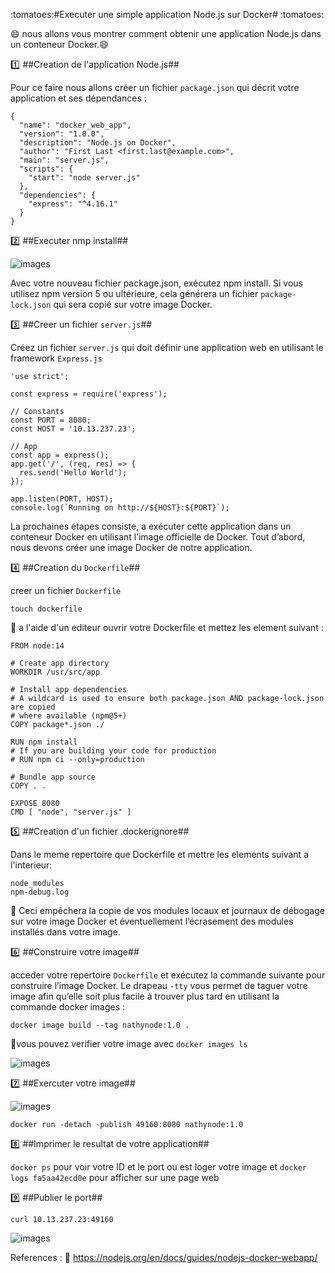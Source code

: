 :tomatoes:#Executer une simple application Node.js sur Docker# :tomatoes:

:smile: nous allons vous montrer comment obtenir une application Node.js dans un conteneur Docker.:smile:

:one: ##Creation de l'application Node.js##

Pour ce faire nous allons créer un fichier `package.json` qui décrit votre application et ses dépendances :

```
{
  "name": "docker_web_app",
  "version": "1.0.0",
  "description": "Node.js on Docker",
  "author": "First Last <first.last@example.com>",
  "main": "server.js",
  "scripts": {
    "start": "node server.js"
  },
  "dependencies": {
    "express": "^4.16.1"
  }
}
```

:two: ##Executer nmp install##

![images](images/1.png)

Avec votre nouveau fichier package.json, exécutez npm install. Si vous utilisez npm version 5 ou ultérieure, 
cela générera un fichier `package-lock.json` qui sera copié sur votre image Docker.

:three: ##Creer un fichier `server.js`##

Créez un fichier `server.js` qui doit définir une application web en utilisant le framework `Express.js`

```
'use strict';

const express = require('express');

// Constants
const PORT = 8080;
const HOST = '10.13.237.23';

// App
const app = express();
app.get('/', (req, res) => {
  res.send('Hello World');
});

app.listen(PORT, HOST);
console.log(`Running on http://${HOST}:${PORT}`);
```
La prochaines étapes consiste, a exécuter cette application dans un conteneur Docker en utilisant 
l’image officielle de Docker. Tout d’abord, nous devons créer une image Docker de notre application.

:four: ##Creation du `Dockerfile`##

creer un fichier `Dockerfile`

`touch dockerfile`

:apple: a l'aide d'un editeur ouvrir votre Dockerfile et mettez les element suivant :

```
FROM node:14

# Create app directory
WORKDIR /usr/src/app

# Install app dependencies
# A wildcard is used to ensure both package.json AND package-lock.json are copied
# where available (npm@5+)
COPY package*.json ./

RUN npm install
# If you are building your code for production
# RUN npm ci --only=production

# Bundle app source
COPY . .

EXPOSE 8080
CMD [ "node", "server.js" ]

```

:five: ##Creation d'un fichier .dockerignore##

Dans le meme repertoire que Dockerfile et mettre les elements suivant a l'interieur: 

```
node_modules
npm-debug.log

```

:apple: Ceci empêchera la copie de vos modules locaux et journaux de débogage sur votre image Docker et éventuellement
l’écrasement des modules installés dans votre image.

:six: ##Construire votre image##

acceder votre repertoire `Dockerfile` et exécutez la commande suivante pour construire l’image Docker. 
Le drapeau `-tty` vous permet de taguer votre image afin qu’elle soit plus facile à trouver plus tard en utilisant la commande docker images :

`docker image build --tag nathynode:1.0 .`


:shark:vous pouvez verifier votre image avec `docker images ls`

![images](images/2.png)

:seven: ##Exercuter votre image##

![images](images/3.png)

```docker run -detach -publish 49160:8080 nathynode:1.0```

:eight: ##Imprimer le resultat de votre application##

`docker ps` pour voir votre ID et le port ou est loger votre image et `docker logs fa5aa42ecd0e` pour afficher sur une page web

:nine: ##Publier le port##

```curl 10.13.237.23:49160```

![images](images/4.png)

References : :link: https://nodejs.org/en/docs/guides/nodejs-docker-webapp/





